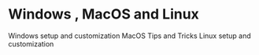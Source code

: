 # Windows , MacOS and Linux
Windows setup and customization
MacOS Tips and Tricks
Linux setup and customization

